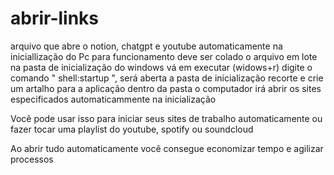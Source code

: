 # abrir-links
arquivo que abre o notion, chatgpt e youtube automaticamente na iniciallização do Pc
para funcionamento deve ser colado o arquivo em lote na pasta de inicialização do windows
vá em executar (widows+r) digite o comando " shell:startup ", será aberta a pasta de inicialização
recorte e crie um artalho para a aplicação dentro da pasta
o computador irá abrir os sites especificados automaticammente na inicialização

Você pode usar isso para iniciar seus sites de trabalho automaticamente ou fazer tocar uma playlist do youtube, spotify ou soundcloud

Ao abrir tudo automaticamente você consegue economizar tempo e agilizar processos
